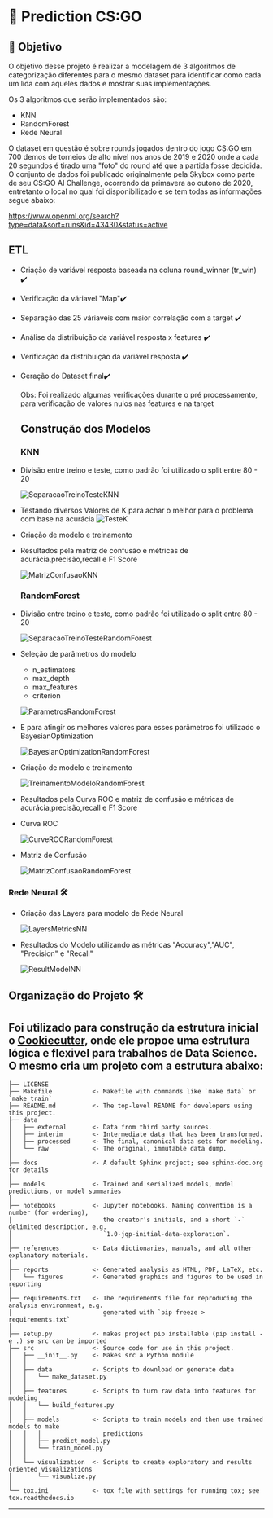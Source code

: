 # 🧬 Prediction CS:GO

## 🎯 Objetivo

O objetivo desse projeto é realizar a modelagem de 3 algoritmos de categorização diferentes para o mesmo dataset para identificar como cada um lida com aqueles dados e mostrar suas implementações.

Os 3 algoritmos que serão implementados são:
- KNN
- RandomForest
- Rede Neural

O dataset em questão é sobre rounds jogados dentro do jogo CS:GO em 700 demos de torneios de alto nível nos anos de 2019 e 2020 onde a cada 20 segundos é tirado uma "foto" do round até que a partida fosse decidida. O conjunto de dados foi publicado originalmente pela Skybox como parte de seu CS:GO AI Challenge, ocorrendo da primavera ao outono de 2020, entretanto o local no qual foi disponibilizado e se tem todas as informações segue abaixo:

https://www.openml.org/search?type=data&sort=runs&id=43430&status=active


## ETL

- Criação de variável resposta baseada na coluna round_winner (tr_win) ✔️
- Verificação da váriavel "Map"✔️
- Separação das 25 váriaveis com maior correlação com a target ✔️
- Análise da distribuição da variável resposta x features ✔️
- Verificação da distribuição da variável resposta ✔️
- Geração do Dataset final✔️

  Obs: Foi realizado algumas verificações durante o pré processamento, para verificação de valores nulos nas features e na target

  ## Construção dos Modelos

  ### KNN

- Divisão entre treino e teste, como padrão foi utilizado o split entre 80 - 20

     ![SeparacaoTreinoTesteKNN](https://github.com/joaovbdss69/Prediction-csgo/blob/main/reports/figures/SeparacaoTreinoTesteKNN.png)

- Testando diversos Valores de K para achar o melhor para o problema com base na acurácia
  ![TesteK](https://github.com/joaovbdss69/Prediction-csgo/blob/main/reports/figures/TesteK.png)

- Criação de modelo e treinamento

- Resultados pela matriz de confusão e métricas de acurácia,precisão,recall e F1 Score

  ![MatrizConfusaoKNN](https://github.com/joaovbdss69/Prediction-csgo/blob/main/reports/figures/MatrizConfusaoKNN.png)

  ### RandomForest 

- Divisão entre treino e teste, como padrão foi utilizado o split entre 80 - 20

    ![SeparacaoTreinoTesteRandomForest](https://github.com/joaovbdss69/Prediction-csgo/blob/main/reports/figures/SeparacaoTreinoTesteRandomForest.png)

- Seleção de parâmetros do modelo
    - n_estimators
    - max_depth
    - max_features
    - criterion   

    ![ParametrosRandomForest](https://github.com/joaovbdss69/Prediction-csgo/blob/main/reports/figures/ParametrosRandomForest.png)


-  E para atingir os melhores valores para esses parâmetros foi utilizado o BayesianOptimization

    ![BayesianOptimizationRandomForest](https://github.com/joaovbdss69/Prediction-csgo/blob/main/reports/figures/BayesianOptimizationRandomForest.png)


-  Criação de modelo e treinamento

    ![TreinamentoModeloRandomForest](https://github.com/joaovbdss69/Prediction-csgo/blob/main/reports/figures/TreinamentoModeloRandomForest.png)

-  Resultados pela Curva ROC e matriz de confusão e métricas de acurácia,precisão,recall e F1 Score

  - Curva ROC

    ![CurveROCRandomForest](https://github.com/joaovbdss69/Prediction-csgo/blob/main/reports/figures/CurveROCRandomForest.png)

  - Matriz de Confusão

    ![MatrizConfusaoRandomForest](https://github.com/joaovbdss69/Prediction-csgo/blob/main/reports/figures/MatrizConfusaoRandomForest.png)



  ### Rede Neural 🛠️

  - Criação das Layers para modelo de Rede Neural

      ![LayersMetricsNN](https://github.com/joaovbdss69/Prediction-csgo/blob/main/reports/figures/LayersMetricsNN.png)

  - Resultados do Modelo utilizando as métricas "Accuracy","AUC", "Precision" e "Recall"

    ![ResultModelNN](https://github.com/joaovbdss69/Prediction-csgo/blob/main/reports/figures/ResultModelNN.png)



## Organização do Projeto 🛠️

Foi utilizado para construção da estrutura inicial o <a target="_blank" href="https://drivendata.github.io/cookiecutter-data-science/">Cookiecutter</a>, onde ele propoe uma estrutura lógica e flexivel para trabalhos de Data Science. O mesmo cria um projeto com a estrutura abaixo: 
------------

    ├── LICENSE
    ├── Makefile           <- Makefile with commands like `make data` or `make train`
    ├── README.md          <- The top-level README for developers using this project.
    ├── data
    │   ├── external       <- Data from third party sources.
    │   ├── interim        <- Intermediate data that has been transformed.
    │   ├── processed      <- The final, canonical data sets for modeling.
    │   └── raw            <- The original, immutable data dump.
    │
    ├── docs               <- A default Sphinx project; see sphinx-doc.org for details
    │
    ├── models             <- Trained and serialized models, model predictions, or model summaries
    │
    ├── notebooks          <- Jupyter notebooks. Naming convention is a number (for ordering),
    │                         the creator's initials, and a short `-` delimited description, e.g.
    │                         `1.0-jqp-initial-data-exploration`.
    │
    ├── references         <- Data dictionaries, manuals, and all other explanatory materials.
    │
    ├── reports            <- Generated analysis as HTML, PDF, LaTeX, etc.
    │   └── figures        <- Generated graphics and figures to be used in reporting
    │
    ├── requirements.txt   <- The requirements file for reproducing the analysis environment, e.g.
    │                         generated with `pip freeze > requirements.txt`
    │
    ├── setup.py           <- makes project pip installable (pip install -e .) so src can be imported
    ├── src                <- Source code for use in this project.
    │   ├── __init__.py    <- Makes src a Python module
    │   │
    │   ├── data           <- Scripts to download or generate data
    │   │   └── make_dataset.py
    │   │
    │   ├── features       <- Scripts to turn raw data into features for modeling
    │   │   └── build_features.py
    │   │
    │   ├── models         <- Scripts to train models and then use trained models to make
    │   │   │                 predictions
    │   │   ├── predict_model.py
    │   │   └── train_model.py
    │   │
    │   └── visualization  <- Scripts to create exploratory and results oriented visualizations
    │       └── visualize.py
    │
    └── tox.ini            <- tox file with settings for running tox; see tox.readthedocs.io


--------
  
